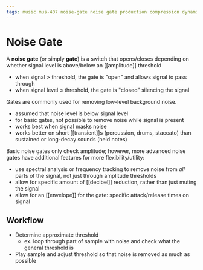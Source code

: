 ```yaml
---
tags: music mus-407 noise-gate noise gate production compression dynamics drp dynamic-range-processing
---
```


# Noise Gate

A **noise gate** (or simply **gate**) is a switch that opens/closes depending on whether signal level is above/below an [[amplitude]] threshold

- when signal $>$ threshold, the gate is "open" and allows signal to pass through
- when signal level $\leq$ threshold, the gate is "closed" silencing the signal

Gates are commonly used for removing low-level background noise.

- assumed that noise level is below signal level
- for basic gates, not possible to remove noise while signal is present
- works best when signal masks noise
- works better on short [[transient]]s (percussion, drums, staccato) than sustained or long-decay sounds (held notes)

Basic noise gates only check amplitude; however, more advanced noise gates have additional features for more flexibility/utility:

- use spectral analysis or frequency tracking to remove noise from _all_ parts of the signal, not just through amplitude thresholds
- allow for specific amount of [[decibel]] reduction, rather than just muting the signal
- allow for an [[envelope]] for the gate: specific attack/release times on signal

## Workflow

- Determine approximate threshold
  - ex. loop through part of sample with noise and check what the general threshold is
- Play sample and adjust threshold so that noise is removed as much as possible
